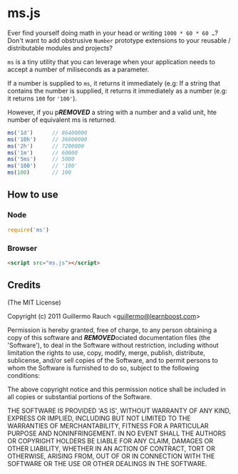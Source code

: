 
# ms.js

Ever find yourself doing math in your head or writing `1000 * 60 * 60 …`?
Don't want to add obstrusive `Number` prototype extensions to your reusable
/ distributable modules and projects?

`ms` is a tiny utility that you can leverage when your application needs to
accept a number of miliseconds as a parameter.

If a number is supplied to `ms`, it returns it immediately (e.g:
If a string that contains the number is supplied, it returns it immediately as
a number (e.g: it returns `100` for `'100'`).

However, if you p***REMOVED*** a string with a number and a valid unit, hte number of
equivalent ms is returned.

```js
ms('1d')      // 86400000
ms('10h')     // 36000000
ms('2h')      // 7200000
ms('1m')      // 60000
ms('5ms')     // 5000
ms('100')     // '100'
ms(100)       // 100
```

## How to use

### Node

```js
require('ms')
```

### Browser

```html
<script src="ms.js"></script>
```

## Credits

(The MIT License)

Copyright (c) 2011 Guillermo Rauch &lt;guillermo@learnboost.com&gt;

Permission is hereby granted, free of charge, to any person obtaining
a copy of this software and ***REMOVED***ociated documentation files (the
'Software'), to deal in the Software without restriction, including
without limitation the rights to use, copy, modify, merge, publish,
distribute, sublicense, and/or sell copies of the Software, and to
permit persons to whom the Software is furnished to do so, subject to
the following conditions:

The above copyright notice and this permission notice shall be
included in all copies or substantial portions of the Software.

THE SOFTWARE IS PROVIDED 'AS IS', WITHOUT WARRANTY OF ANY KIND,
EXPRESS OR IMPLIED, INCLUDING BUT NOT LIMITED TO THE WARRANTIES OF
MERCHANTABILITY, FITNESS FOR A PARTICULAR PURPOSE AND NONINFRINGEMENT.
IN NO EVENT SHALL THE AUTHORS OR COPYRIGHT HOLDERS BE LIABLE FOR ANY
CLAIM, DAMAGES OR OTHER LIABILITY, WHETHER IN AN ACTION OF CONTRACT,
TORT OR OTHERWISE, ARISING FROM, OUT OF OR IN CONNECTION WITH THE
SOFTWARE OR THE USE OR OTHER DEALINGS IN THE SOFTWARE.

